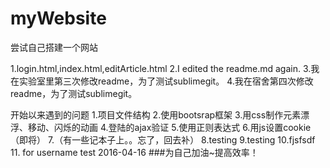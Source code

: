# myWebsite
尝试自己搭建一个网站

1.login.html,index.html,editArticle.html
2.I edited the readme.md again.
3.我在实验室里第三次修改readme，为了测试sublimegit。
4.我在宿舍第四次修改readme，为了测试sublimegit。

开始以来遇到的问题
1.项目文件结构
2.使用bootsrap框架
3.用css制作元素漂浮、移动、闪烁的动画
4.登陆的ajax验证
5.使用正则表达式
6.用js设置cookie（即将）
7.（有一些记本子上。。忘了，回去补）
8.testing
9.testing
10.fjsfsdf
11.  for  username test   2016-04-16
###为自己加油~提高效率！